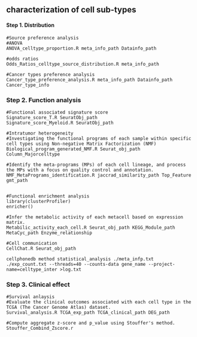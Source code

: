 ## characterization of cell sub-types

#### Step 1. Distribution
    #Source preference analysis
    #ANOVA
    ANOVA_celltype_proportion.R meta_info_path Datainfo_path
    
    #odds ratios
    Odds_Ratios_celltype_source_distribution.R meta_info_path
    
    #Cancer types preference analysis
    Cancer_type_preference_analysis.R meta_info_path Datainfo_path Cancer_type_info

### Step 2. Function analysis
    #Functional associated signature score
    Signature_score_T.R SeuratObj_path
    Signature_score_Myeloid.R SeuratObj_path
    
    #Intratumor heterogeneity
    #Investigating the functional programs of each sample within specific cell types using Non-negative Matrix Factorization (NMF)
    Biological_program_generated_NMF.R Seurat_obj_path Column_Majorcelltype
    
    #Identify the meta-programs (MPs) of each cell lineage, and process the MPs with a focus on quality control and annotation.
    NMF_MetaPrograms_identification.R jaccrad_similarity_path Top_Feature gmt_path
  
    
    #Functional enrichment analysis
    library(clusterProfiler)
    enricher()
    
    #Infer the metabolic activity of each metacell based on expression matrix.
    Metabilic_activity_each_cell.R Seurat_obj_path KEGG_Module_path MetaCyc_path Enzyme_relationship
    
    #Cell communication
    CellChat.R Seurat_obj_path
    
    cellphonedb method statistical_analysis ./meta_infp.txt ./exp_count.txt --threads=40 --counts-data gene_name --project-name=celltype_inter >log.txt 
      


### Step 3. Clinical effect
    #Survival anlaysis
    #Evaluate the clinical outcomes associated with each cell type in the TCGA (The Cancer Genome Atlas) dataset.
    Survival_analysis.R TCGA_exp_path TCGA_clinical_path DEG_path
    
    #Compute aggregate z-score and p_value using Stouffer's method.
    Stouffer_Combind_Zscore.r
